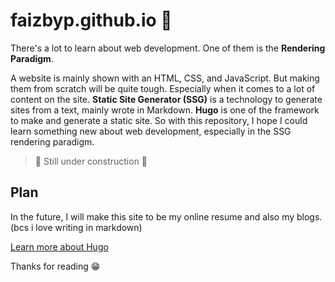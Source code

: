 # faizbyp.github.io 📕

There's a lot to learn about web development. One of them is the **Rendering Paradigm**.

A website is mainly shown with an HTML, CSS, and JavaScript. But making them from scratch will be quite tough. Especially when it comes to a lot of content on the site. **Static Site Generator (SSG)** is a technology to generate sites from a text, mainly wrote in Markdown. **Hugo** is one of the framework to make and generate a static site. So with this repository, I hope I could learn something new about web development, especially in the SSG rendering paradigm.

> 🚧 Still under construction 🚧

## Plan

In the future, I will make this site to be my online resume and also my blogs. (bcs i love writing in markdown)

[Learn more about Hugo](https://gohugo.io/getting-started/quick-start/)

Thanks for reading 😁
